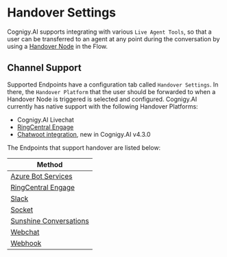 # Handover Settings

Cognigy.AI supports integrating with various `Live Agent Tools`, so that a user can be transferred to an agent at any point during the conversation by using a [Handover Node](doc:live-chat) in the Flow.

## Channel Support

<div class="divider"></div>

Supported Endpoints have a configuration tab called `Handover Settings`. In there, the `Handover Platform` that the user should be forwarded to when a Handover Node is triggered is selected and configured. Cognigy.AI currently has native support with the following Handover Platforms:

- Cognigy.AI Livechat
- [RingCentral Engage](https://www.ringcentral.com/digital-customer-engagement.html)
- [Chatwoot integration](doc:chatwoot-integration), new in Cognigy.AI v4.3.0

The Endpoints that support handover are listed below:

| Method      |
| ----------- | 
| [Azure Bot Services](doc:bot-framework) | 
| [RingCentral Engage](doc:ringcentral-engage) | 
| [Slack](doc:slack) |
| [Socket](doc:socketio)|
| [Sunshine Conversations](doc:smooch) |
| [Webchat](doc:webchat-1) |
| [Webhook](doc:webhook)|